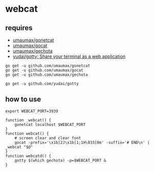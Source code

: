 # webcat

## requires
* [umaumax/gonetcat]( https://github.com/umaumax/gonetcat )
* [umaumax/gocat]( https://github.com/umaumax/gocat )
* [umaumax/gechota]( https://github.com/umaumax/gechota )
* [yudai/gotty: Share your terminal as a web application]( https://github.com/yudai/gotty )

```
go get -u github.com/umaumax/gonetcat
go get -u github.com/umaumax/gocat
go get -u github.com/umaumax/gechota

go get -u github.com/yudai/gotty
```

## how to use
```
export WEBCAT_PORT=3939
```

```
function _webcat() {
	gonetcat localhost $WEBCAT_PORT
}
function webcat() {
	# screen clear and clear font
	gocat -prefix='\x1b[2J\x1b[1;1H\033[0m' -suffix='# END\n' | _webcat "$@"
}
function webcatd() {
	gotty $(which gechota) -p=$WEBCAT_PORT &
}
```
